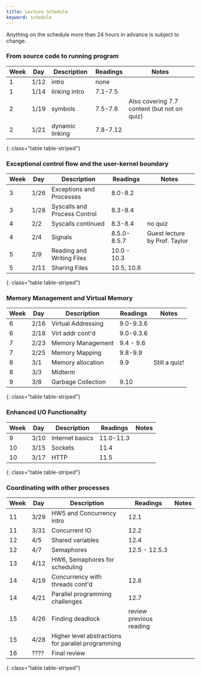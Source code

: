 ```yaml
---
title: Lecture Schedule
keyword: schedule
---
```


Anything on the schedule more than 24 hours in advance is subject to change.

### From source code to running program

| Week | Day | Description | Readings  | Notes |
| ---|---|---|---|---|
| 1 | 1/12 | intro | none | |
| 1 | 1/14 | linking intro | 7.1-7.5 | |
| 2 | 1/19 | symbols | 7.5-7.6 | Also covering 7.7 content (but not on quiz) |
| 2 | 1/21 | dynamic linking | 7.8-7.12 | |
{: class="table table-striped"}

### Exceptional control flow and the user-kernel boundary

| Week | Day | Description | Readings  | Notes |
| ---|---|---|---|---|
| 3 | 1/26 | Exceptions and Processes | 8.0-8.2 | |
| 3 | 1/28 | Syscalls and Process Control | 8.3-8.4 | |
| 4 | 2/2  | Syscalls continued | 8.3-8.4 | no quiz |
| 4 | 2/4 | Signals | 8.5.0-8.5.7 | Guest lecture by Prof. Taylor | 
| 5 | 2/9 | Reading and Writing Files | 10.0 - 10.3 | |
| 5 | 2/11 | Sharing Files | 10.5, 10.6 | |
{: class="table table-striped"}


### Memory Management and Virtual Memory

| Week | Day | Description | Readings  | Notes |
|---|---|---|---|---|
|6 | 2/16 | Virtual Addressing | 9.0-9.3.6 | |
| 6 | 2/18 | Virt addr cont'd | 9.0-9.3.6 | |
| 7 | 2/23 | Memory Management | 9.4 - 9.6 | |
| 7 | 2/25 | Memory Mapping | 9.8-9.9 | |
| 8 | 3/1 | Memory allocation | 9.9 |Still a quiz! |
| 8 | 3/3 | Midterm | |  |
| 9 | 3/8 | Garbage Collection | 9.10 | |
{: class="table table-striped"}

### Enhanced I/O Functionality

| Week | Day | Description | Readings  | Notes |
| ---|---|---|---|---|
| 9 | 3/10 | Internet basics | 11.0-11.3 | |
| 10 | 3/15 | Sockets | 11.4 | |
| 10 | 3/17 | HTTP | 11.5 | |
{: class="table table-striped"}

### Coordinating with other processes

| Week | Day | Description | Readings  | Notes |
| ---|---|---|---|---|
| 11 | 3/29 | HW5  and Concurrency intro | 12.1 | |
| 11 | 3/31 | Concurrent IO | 12.2 | |
| 12 | 4/5  | Shared variables | 12.4 | |
| 12 | 4/7  | Semaphores | 12.5 - 12.5.3 | |
| 13 | 4/12 | HW6, Semaphores for scheduling | |
| 14 | 4/19  | Concurrency with threads cont'd | 12.6 |  |
| 14 | 4/21  | Parallel programming challenges | 12.7 | |
| 15 | 4/26  | Finding deadlock | review previous reading | |
| 15 | 4/28  | Higher level abstractions for parallel programming  | | | 
| 16 | ????  | Final review | | |
{: class="table table-striped"}

